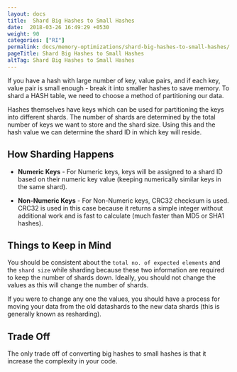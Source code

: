 ```yaml
---
layout: docs
title:  Shard Big Hashes to Small Hashes
date:  2018-03-26 16:49:29 +0530
weight: 90
categories: ["RI"]
permalink: docs/memory-optimizations/shard-big-hashes-to-small-hashes/
pageTitle: Shard Big Hashes to Small Hashes
altTag: Shard Big Hashes to Small Hashes
---
```

If you have a hash with large number of key, value pairs, and if each key, value pair is small enough - break it into smaller hashes to save memory. To shard a HASH table, we need to choose a method of partitioning our data.

Hashes themselves have keys which can be used for partitioning the keys into different shards. The number of shards are determined by the total number of keys we want to store and the shard size. Using this and the hash value we can determine the shard ID in which key will reside.

## How Sharding Happens

- **Numeric Keys** - For Numeric keys, keys will be assigned to a shard ID based on their numeric key value (keeping numerically similar keys in the same shard).

- **Non-Numeric Keys** - For Non-Numeric keys, CRC32 checksum is used. CRC32 is used in this case because it returns a simple integer without additional work and is fast to calculate (much faster than MD5 or SHA1 hashes).

## Things to Keep in Mind

You should be consistent about the `total no. of expected elements` and the `shard size` while sharding because these two information are required to keep the number of shards down. Ideally, you should not change the values as this will change the number of shards.

If you were to change any one the values, you should have a process for moving your data from the old datashards to the new data shards (this is generally known as resharding).

## Trade Off

The only trade off of converting big hashes to small hashes is that it increase the complexity in your code.
